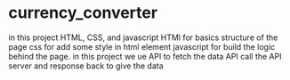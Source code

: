# currency_converter
in this project HTML, CSS, and javascript
HTMl for basics structure of the page 
css for add some style in html element
javascript for build the logic behind the page.
in this project we ue API to fetch the data 
API call the API server and response back to give the data 
